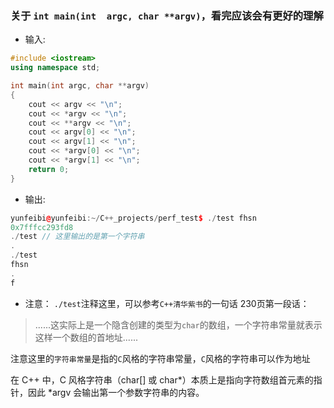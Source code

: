 ### 关于 `int main(int  argc, char **argv)`，看完应该会有更好的理解
- 输入: 
```cpp
#include <iostream>
using namespace std;

int main(int argc, char **argv)
{
    cout << argv << "\n";
    cout << *argv << "\n";
    cout << **argv << "\n";
    cout << argv[0] << "\n";
    cout << argv[1] << "\n";
    cout << *argv[0] << "\n";
    cout << *argv[1] << "\n";
    return 0;
}
```
- 输出: 
```cpp
yunfeibi@yunfeibi:~/C++_projects/perf_test$ ./test fhsn
0x7fffcc293fd8
./test // 这里输出的是第一个字符串
.
./test
fhsn
.
f
```
- 注意：
`./test`注释这里，可以参考`C++清华紫书`的一句话
230页第一段话：
> ......这实际上是一个隐含创建的类型为`char`的数组，一个字符串常量就表示这样一个数组的首地址......

注意这里的`字符串常量`是指的`C`风格的字符串常量，`C`风格的字符串可以作为地址

在 C++ 中，C 风格字符串（char[] 或 char*）本质上是指向字符数组首元素的指针，因此 *argv 会输出第一个参数字符串的内容。
